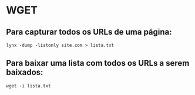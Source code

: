 # WGET 

## Para capturar todos os URLs de uma página:
	lynx -dump -listonly site.com > lista.txt


## Para baixar uma lista com todos os URLs a serem baixados:
	wget -i lista.txt
	
	
